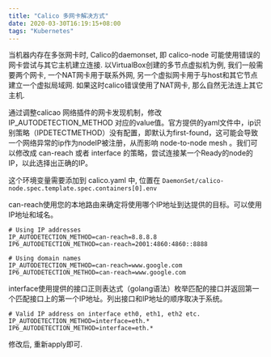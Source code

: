 ```yaml
---
title: "Calico 多网卡解决方式"
date: 2020-03-30T16:19:15+08:00
tags: "Kubernetes"
---
```


当机器内存在多张网卡时, Calico的daemonset, 即 calico-node 可能使用错误的网卡尝试与其它主机建立连接.
以VirtualBox创建的多节点虚拟机为例, 我们一般需要两个网卡, 一个NAT网卡用于联系外网, 另一个虚拟网卡用于与host和其它节点建立一个虚拟局域网. 如果这时calico错误使用了NAT网卡, 那么自然无法连上其它主机.

通过调整calicao 网络插件的网卡发现机制，修改 IP_AUTODETECTION_METHOD 对应的value值。官方提供的yaml文件中，ip识别策略（IPDETECTMETHOD）没有配置，即默认为first-found，这可能会导致一个网络异常的ip作为nodeIP被注册，从而影响 node-to-node mesh 。我们可以修改成 can-reach 或者 interface 的策略，尝试连接某一个Ready的node的IP，以此选择出正确的IP。

这个环境变量需要添加到 calico.yaml 中, 位置在 ```DaemonSet/calico-node.spec.template.spec.containers[0].env```

can-reach使用您的本地路由来确定将使用哪个IP地址到达提供的目标。可以使用IP地址和域名。
```
# Using IP addresses
IP_AUTODETECTION_METHOD=can-reach=8.8.8.8
IP6_AUTODETECTION_METHOD=can-reach=2001:4860:4860::8888
```

```
# Using domain names
IP_AUTODETECTION_METHOD=can-reach=www.google.com
IP6_AUTODETECTION_METHOD=can-reach=www.google.com
```

interface使用提供的接口正则表达式（golang语法）枚举匹配的接口并返回第一个匹配接口上的第一个IP地址。列出接口和IP地址的顺序取决于系统。

```
# Valid IP address on interface eth0, eth1, eth2 etc.
IP_AUTODETECTION_METHOD=interface=eth.*
IP6_AUTODETECTION_METHOD=interface=eth.*
```

修改后, 重新apply即可.
